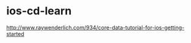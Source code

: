 ios-cd-learn
============

http://www.raywenderlich.com/934/core-data-tutorial-for-ios-getting-started

